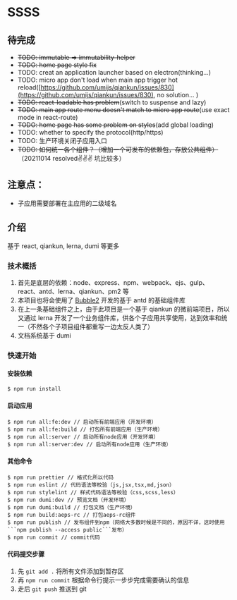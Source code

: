 # SSSS

## 待完成

- ~~TODO: immutable => immutability-helper~~
- ~~TODO: home page style fix~~
- TODO: creat an application launcher based on electron(thinking...)
- TODO: micro app don't load when main app trigger hot reload([https://github.com/umijs/qiankun/issues/830](https://github.com/umijs/qiankun/issues/830), no solution... )
- ~~TODO: react-loadable has problem~~(switch to suspense and lazy)
- ~~TODO: main app route menu doesn't match to micro app route~~(use exact mode in react-route)
- ~~TODO: home page has some problem on styles~~(add global loading)
- TODO: whether to specify the protocol(http/https)
- TODO: 生产环境关闭子应用入口
- ~~TODO: 如何统一各个组件？（增加一个可发布的依赖包，存放公共组件）~~（20211014 resolved✌✌✌ 坑比较多）

## 注意点：

- 子应用需要部署在主应用的二级域名

## 介绍

基于 react, qiankun, lerna, dumi 等更多

### 技术概括

1. 首先是底层的依赖：node、express、npm、webpack、ejs、gulp、react、antd、lerna、qiankun、pm2 等
2. 本项目也将会使用了 [Bubble2](https://github.com/Bubble2) 开发的基于 antd 的基础组件库
3. 在上一条基础组件之上，由于此项目是一个基于 qiankun 的微前端项目，所以又通过 lerna 开发了一个业务组件库，供各个子应用共享使用，达到效率和统一（不然各个子项目组件都重写一边太反人类了）
4. 文档系统基于 dumi

### 快速开始

#### 安装依赖

```
$ npm run install
```

#### 启动应用

```
$ npm run all:fe:dev // 启动所有前端应用（开发环境）
$ npm run all:fe:build // 打包所有前端应用（生产环境）
$ npm run all:server // 启动所有node应用（开发环境）
$ npm run all:server:dev // 启动所有node应用（生产环境）
```

#### 其他命令

````
$ npm run prettier // 格式化所以代码
$ npm run eslint // 代码语法等校验（js,jsx,tsx,md,json）
$ npm run stylelint // 样式代码语法等校验（css,scss,less）
$ npm run dumi:dev // 预览文档（开发环境）
$ npm run dumi:build // 打包文档（生产环境）
$ npm run build:aeps-rc // 打包aeps-rc组件
$ npm run publish // 发布组件到npm（网络大多数时候是不同的，原因不详，这时使用```npm publish --access public```发布）
$ npm run commit // commit代码
````

#### 代码提交步骤

1. 先 `git add .` 将所有文件添加到暂存区
2. 再 `npm run commit` 根据命令行提示一步步完成需要确认的信息
3. 走后 `git push` 推送到 git
